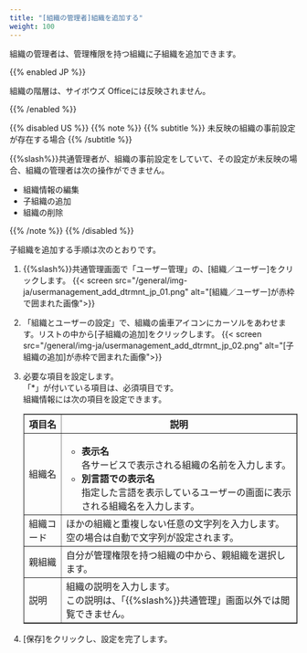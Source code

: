 ```yaml
---
title: "[組織の管理者]組織を追加する"
weight: 100
---
```

組織の管理者は、管理権限を持つ組織に子組織を追加できます。

{{% enabled JP %}}

組織の階層は、サイボウズ Officeには反映されません。

{{% /enabled %}}

{{% disabled US %}}
{{% note %}}
{{% subtitle %}}
未反映の組織の事前設定が存在する場合
{{% /subtitle %}}

{{%slash%}}共通管理者が、組織の事前設定をしていて、その設定が未反映の場合、組織の管理者は次の操作ができません。

* 組織情報の編集
* 子組織の追加
* 組織の削除

{{% /note %}}
{{% /disabled %}}

子組織を追加する手順は次のとおりです。

1. {{%slash%}}共通管理画面で「ユーザー管理」の、[組織／ユーザー]をクリックします。
 {{< screen src="/general/img-ja/usermanagement_add_dtrmnt_jp_01.png"  alt="[組織／ユーザー]が赤枠で囲まれた画像">}}

1. 「組織とユーザーの設定」で、組織の歯車アイコンにカーソルをあわせます。リストの中から[子組織の追加]をクリックします。
 {{< screen src="/general/img-ja/usermanagement_add_dtrmnt_jp_02.png"  alt="[子組織の追加]が赤枠で囲まれた画像">}}

1. 必要な項目を設定します。  
  「&ast;」が付いている項目は、必須項目です。  
  組織情報には次の項目を設定できます。  

    <table border="1">
    <thead>
        <tr>
            <th scope="col">項目名</th>
            <th scope="col">説明</th>
        </tr>
    </thead>
    <tbody>
        <tr>
            <td>組織名</td>
            <td>
            <ul>
            <li><b>表示名</b></li>各サービスで表示される組織の名前を入力します。<br>
            <li><b>別言語での表示名</b></li>指定した言語を表示しているユーザーの画面に表示される組織名を入力します。
            </ul>
            </td>
        </tr>
        <tr>
            <td>組織コード</td>
            <td>ほかの組織と重複しない任意の文字列を入力します。空の場合は自動で文字列が設定されます。</td>
        </tr>
        <tr>
            <td>親組織</td>
            <td>自分が管理権限を持つ組織の中から、親組織を選択します。</td>
        </tr>
        <tr>
            <td>説明</td>
            <td>組織の説明を入力します。<br>
            この説明は、「{{%slash%}}共通管理」画面以外では閲覧できません。</td>
        </tr>
    </tbody>
    </table>

1. [保存]をクリックし、設定を完了します。  
